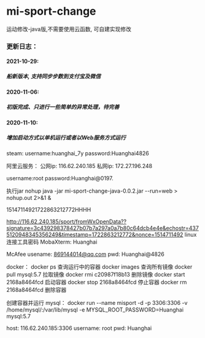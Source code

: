 # mi-sport-change
运动修改-java版,不需要使用云函数, 可自建实现修改

### 更新日志：
#### 2021-10-29:
##### 船新版本, 支持同步步数到支付宝及微信
#### 2020-11-06:
##### 初版完成、只进行一些简单的异常处理，待完善
#### 2020-11-10:
##### 增加启动方式以单机运行或者以Web服务方式运行



steam:
username:huang​hai_7​y​
password:Huanghai4826


阿里云服务：
公网ip:
116.62.240.185
私网ip:
172.27.196.248

username:root
password:Huanghai@0197.

执行jar
nohup java -jar mi-sport-change-java-0.0.2.jar --run=web > nohup.out 2>&1 &

15147114921722863212772HHHH

http://116.62.240.185/sport/fromWxOpenData??signature=3c439298378427b07b7a297a0a7b80c64dcb4e4e&echostr=4375120948345356249&timestamp=1722863212772&nonce=1514711492
linux连接工具密码
MobaXterm: Huanghai

McAfee
usename: 869144014@qq.com
pwd: Huanghai@4826

docker：
docker ps 查询运行中的容器
docker images 查询所有镜像
docker pull mysql:5.7 拉取镜像
docker rmi c20987f18b13 删除镜像
docker start 2168a8464fcd 启动容器
docker stop 2168a8464fcd 停止容器
docker rm 2168a8464fcd 删除容器


创建容器并运行
mysql：
docker run --name misport -d -p 3306:3306 -v /home/mysql/:/var/lib/mysql -e MYSQL_ROOT_PASSWORD=Huanghai mysql:5.7



host: 116.62.240.185:3306
username: root
pwd: Huanghai


